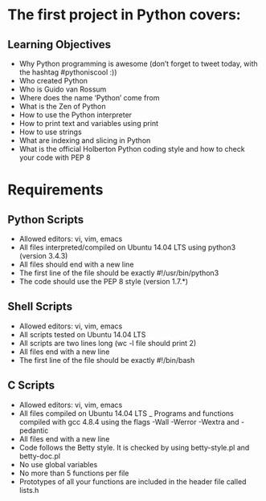 # The first project in Python covers:

## Learning Objectives

- Why Python programming is awesome (don’t forget to tweet today, with the hashtag #pythoniscool :))
- Who created Python
- Who is Guido van Rossum
- Where does the name ‘Python’ come from
- What is the Zen of Python
- How to use the Python interpreter
- How to print text and variables using print
- How to use strings
- What are indexing and slicing in Python
- What is the official Holberton Python coding style and how to check your code with PEP 8

# Requirements

## Python Scripts

- Allowed editors: vi, vim, emacs
- All files interpreted/compiled on Ubuntu 14.04 LTS using python3 (version 3.4.3)
- All files should end with a new line
- The first line of the file should be exactly #!/usr/bin/python3
- The code should use the PEP 8 style (version 1.7.*)

## Shell Scripts

- Allowed editors: vi, vim, emacs
- All scripts tested on Ubuntu 14.04 LTS
- All scripts are two lines long (wc -l file should print 2)
- All files end with a new line
- The first line of the file should be exactly #!/bin/bash

## C Scripts

- Allowed editors: vi, vim, emacs
- All files compiled on Ubuntu 14.04 LTS
_ Programs and functions compiled with gcc 4.8.4 using the flags -Wall -Werror -Wextra and -pedantic
- All files end with a new line
- Code follows  the Betty style. It is checked by using betty-style.pl and betty-doc.pl
- No use global variables
- No more than 5 functions per file
- Prototypes of all your functions are included in the header file called lists.h
